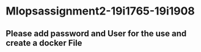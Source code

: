 # Mlopsassignment2-19i1765-19i1908
## Please add password and User for the use and create a docker File

